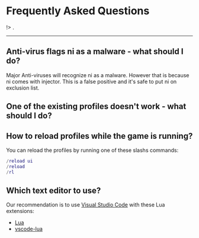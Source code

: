 # Frequently Asked Questions

!> .

---

## Anti-virus flags ni as a malware - what should I do?

Major Anti-viruses will recognize ni as a malware. However that is because ni comes with injector. This is a false positive and it's safe to put ni on exclusion list.

## One of the existing profiles doesn't work - what should I do?



## How to reload profiles while the game is running?

You can reload the profiles by running one of these slashs commands:

```lua
/reload ui
/reload
/rl
```

## Which text editor to use?

Our recommendation is to use [Visual Studio Code](https://code.visualstudio.com/) with these Lua extensions:

- [Lua](https://marketplace.visualstudio.com/items?itemName=sumneko.lua)
- [vscode-lua](https://marketplace.visualstudio.com/items?itemName=trixnz.vscode-lua)
